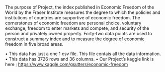 The purpose of Project, the index published in Economic Freedom of the World by the Fraser Institute measures the degree to which the policies and institutions of countries are supportive of economic freedom. The cornerstones of economic freedom are personal choice, voluntary exchange, freedom to enter markets and compete, and security of the person and privately owned property. Forty-two data points are used to construct a summary index and to measure the degree of economic freedom in five broad areas.

•	This data has just a one 1 csv file. This file contais all the data information.
•	This data has 3726 rows and 36 columns.
•	Our Project’s kaggle link is here ;
  https://www.kaggle.com/gsutters/economic-freedom
		
